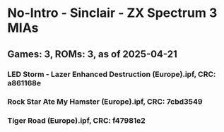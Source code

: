 # No-Intro - Sinclair - ZX Spectrum 3 MIAs
## Games: 3, ROMs: 3, as of 2025-04-21

### LED Storm - Lazer Enhanced Destruction (Europe).ipf, CRC: a861168e
### Rock Star Ate My Hamster (Europe).ipf, CRC: 7cbd3549
### Tiger Road (Europe).ipf, CRC: f47981e2
